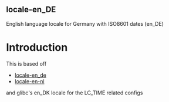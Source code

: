 locale-en\_DE
------------

English language locale for Germany with ISO8601 dates (en\_DE)

# Introduction

This is based off

- [locale-en\_de](https://gitlab.com/Scrumplex/locale-en_de)
- [locale-en-nl](https://github.com/PanderMusubi/locale-en-nl)

and glibc's en\_DK locale for the LC\_TIME related configs
